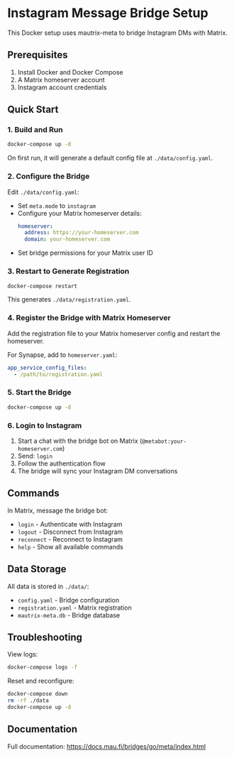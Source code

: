 # Instagram Message Bridge Setup

This Docker setup uses mautrix-meta to bridge Instagram DMs with Matrix.

## Prerequisites

1. Install Docker and Docker Compose
2. A Matrix homeserver account
3. Instagram account credentials

## Quick Start

### 1. Build and Run

```bash
docker-compose up -d
```

On first run, it will generate a default config file at `./data/config.yaml`.

### 2. Configure the Bridge

Edit `./data/config.yaml`:

- Set `meta.mode` to `instagram`
- Configure your Matrix homeserver details:
  ```yaml
  homeserver:
    address: https://your-homeserver.com
    domain: your-homeserver.com
  ```
- Set bridge permissions for your Matrix user ID

### 3. Restart to Generate Registration

```bash
docker-compose restart
```

This generates `./data/registration.yaml`.

### 4. Register the Bridge with Matrix Homeserver

Add the registration file to your Matrix homeserver config and restart the homeserver.

For Synapse, add to `homeserver.yaml`:
```yaml
app_service_config_files:
  - /path/to/registration.yaml
```

### 5. Start the Bridge

```bash
docker-compose up -d
```

### 6. Login to Instagram

1. Start a chat with the bridge bot on Matrix (`@metabot:your-homeserver.com`)
2. Send: `login`
3. Follow the authentication flow
4. The bridge will sync your Instagram DM conversations

## Commands

In Matrix, message the bridge bot:

- `login` - Authenticate with Instagram
- `logout` - Disconnect from Instagram
- `reconnect` - Reconnect to Instagram
- `help` - Show all available commands

## Data Storage

All data is stored in `./data/`:
- `config.yaml` - Bridge configuration
- `registration.yaml` - Matrix registration
- `mautrix-meta.db` - Bridge database

## Troubleshooting

View logs:
```bash
docker-compose logs -f
```

Reset and reconfigure:
```bash
docker-compose down
rm -rf ./data
docker-compose up -d
```

## Documentation

Full documentation: https://docs.mau.fi/bridges/go/meta/index.html
